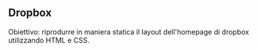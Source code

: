 ## Dropbox

Obiettivo: riprodurre in maniera statica il layout dell'homepage di dropbox utilizzando HTML e CSS.
